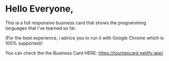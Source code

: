 # Hello Everyone,

This ia a full responsive business card that shows the programming languages that i've learned so far.

(For the best experience, i advice you to run it with Google Chrome which is 100% supported)!

You can check the the Business Card HERE: https://tountascard.netlify.app/
